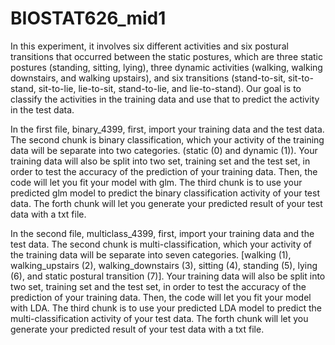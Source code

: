 # BIOSTAT626_mid1
In this experiment, it involves six different activities and six postural transitions that occurred between the static postures, which are three static postures (standing, sitting, lying), three dynamic activities (walking, walking downstairs, and walking upstairs), and six transitions (stand-to-sit, sit-to-stand, sit-to-lie, lie-to-sit, stand-to-lie, and lie-to-stand).
Our goal is to classify the activities in the training data and use that to predict the activity in the test data.

In the first file, binary_4399, first, import your training data and the test data. The second chunk is binary classification, which your activity of the training data will be separate into two categories.
(static (0) and dynamic (1)).
Your training data will also be split into two set, training set and the test set, in order to test the accuracy of the prediction of your training data.
Then, the code will let you fit your model with glm. 
The third chunk is to use your predicted glm model to predict the binary classification activity of your test data.
The forth chunk will let you generate your predicted result of your test data with a txt file.



In the second file, multiclass_4399, first, import your training data and the test data. The second chunk is multi-classification, which your activity of the training data will be separate into seven categories.
[walking (1), walking_upstairs (2), walking_downstairs (3), sitting (4), standing (5), lying (6), and static postural transition (7)].
Your training data will also be split into two set, training set and the test set, in order to test the accuracy of the prediction of your training data.
Then, the code will let you fit your model with LDA. 
The third chunk is to use your predicted LDA model to predict the multi-classification activity of your test data.
The forth chunk will let you generate your predicted result of your test data with a txt file.
